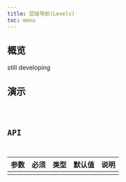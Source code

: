 ```yaml
---
title: 层级导航(Levels)
toc: menu
---
```


## 概览

still developing

## 演示

<code src="@/components/levels/demo/demo.tsx" />

## API

| 参数 | 必须 | 类型 | 默认值 | 说明 |
| :--- | :--- | :--- | :----- | :--- |
|      |      |      |        |      |
